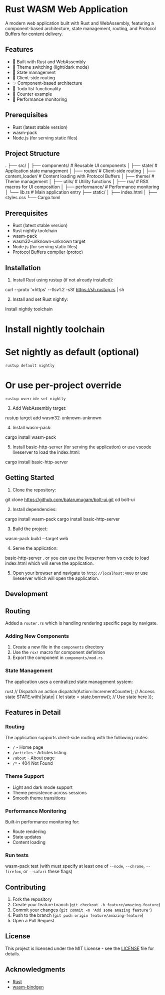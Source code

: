 # Rust WASM Web Application

A modern web application built with Rust and WebAssembly, featuring a component-based architecture, state management, routing, and Protocol Buffers for content delivery.

## Features

- 🦀 Built with Rust and WebAssembly
- 🎨 Theme switching (light/dark mode)
- 🔄 State management
- 📱 Client-side routing
- ✨ Component-based architecture
- 📝 Todo list functionality
- 🔢 Counter example
- 🎯 Performance monitoring

## Prerequisites

- Rust (latest stable version)
- wasm-pack
- Node.js (for serving static files)

## Project Structure 

.
├── src/
│ ├── components/ # Reusable UI components
│ ├── state/ # Application state management
│ ├── router/ # Client-side routing
│ ├── content_loader/ # Content loading with Protocol Buffers
│ ├── theme/ # Theme management
│ ├── utils/ # Utility functions
│ ├── rsx/ # RSX macros for UI composition
│ ├── performance/ # Performance monitoring
│ └── lib.rs # Main application entry
├── static/
│ ├── index.html
│ ├── styles.css
└── Cargo.toml

## Prerequisites

- Rust (latest stable version)
- Rust nightly toolchain
- wasm-pack
- wasm32-unknown-unknown target
- Node.js (for serving static files)
- Protocol Buffers compiler (protoc)

## Installation

1. Install Rust using rustup (if not already installed):


curl --proto '=https' --tlsv1.2 -sSf https://sh.rustup.rs | sh


2. Install and set Rust nightly:

Install nightly toolchain


# Install nightly toolchain

  # Set nightly as default (optional)
    rustup default nightly
  # Or use per-project override
    rustup override set nightly

3. Add WebAssembly target:

rustup target add wasm32-unknown-unknown

4. Install wasm-pack:

cargo install wasm-pack

5. Install basic-http-server (for serving the application) or use vscode liveserver to load the index.html:

cargo install basic-http-server


## Getting Started

1. Clone the repository:

git clone https://github.com/balarumugam/bolt-ui.git
cd bolt-ui


2. Install dependencies:

cargo install wasm-pack
cargo install basic-http-server


3. Build the project:

wasm-pack build --target web


4. Serve the application:

basic-http-server . or you can use the liveserver from vs code to load index.html which will serve the application.


5. Open your browser and navigate to `http://localhost:4000` or use liveserver which will open the application.

## Development

## Routing

Added a `router.rs` which is handling rendering specific page by navigate.

### Adding New Components

1. Create a new file in the `components` directory
2. Use the `rsx!` macro for component definition
3. Export the component in `components/mod.rs`

### State Management

The application uses a centralized state management system:

rust
// Dispatch an action
dispatch(Action::IncrementCounter);
// Access state
STATE.with(|state| {
let state = state.borrow();
// Use state here
});



## Features in Detail

### Routing
The application supports client-side routing with the following routes:
- `/` - Home page
- `/articles` - Articles listing
- `/about` - About page
- `/*` - 404 Not Found

### Theme Support
- Light and dark mode support
- Theme persistence across sessions
- Smooth theme transitions

### Performance Monitoring
Built-in performance monitoring for:
- Route rendering
- State updates
- Content loading

### Run tests

wasm-pack test (with must specify at least one of `--node`, `--chrome`, `--firefox`, or `--safari` these flags)

## Contributing

1. Fork the repository
2. Create your feature branch (`git checkout -b feature/amazing-feature`)
3. Commit your changes (`git commit -m 'Add some amazing feature'`)
4. Push to the branch (`git push origin feature/amazing-feature`)
5. Open a Pull Request

## License

This project is licensed under the MIT License - see the [LICENSE](LICENSE) file for details.

## Acknowledgments

- [Rust](https://www.rust-lang.org/)
- [wasm-bindgen](https://github.com/rustwasm/wasm-bindgen)

